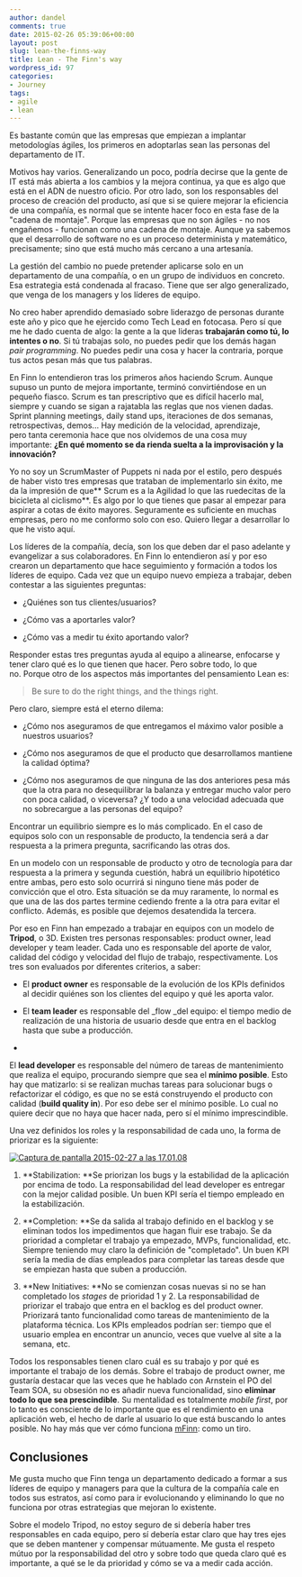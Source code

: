 ```yaml
---
author: dandel
comments: true
date: 2015-02-26 05:39:06+00:00
layout: post
slug: lean-the-finns-way
title: Lean - The Finn's way
wordpress_id: 97
categories:
- Journey
tags:
- agile
- lean
---
```


Es bastante común que las empresas que empiezan a implantar metodologías ágiles, los primeros en adoptarlas sean las personas del departamento de IT.

Motivos hay varios. Generalizando un poco, podría decirse que la gente de IT está más abierta a los cambios y la mejora continua, ya que es algo que está en el ADN de nuestro oficio. Por otro lado, son los responsables del proceso de creación del producto, así que si se quiere mejorar la eficiencia de una compañía, es normal que se intente hacer foco en esta fase de la "cadena de montaje". Porque las empresas que no son ágiles - no nos engañemos - funcionan como una cadena de montaje. Aunque ya sabemos que el desarrollo de software no es un proceso determinista y matemático, precisamente; sino que está mucho más cercano a una artesanía.

La gestión del cambio no puede pretender aplicarse solo en un departamento de una compañía, o en un grupo de individuos en concreto. Esa estrategia está condenada al fracaso. Tiene que ser algo generalizado, que venga de los managers y los líderes de equipo.

No creo haber aprendido demasiado sobre liderazgo de personas durante este año y pico que he ejercido como Tech Lead en fotocasa. Pero sí que me he dado cuenta de algo: la gente a la que lideras **trabajarán como tú, lo intentes o no**. Si tú trabajas solo, no puedes pedir que los demás hagan _pair programming_. No puedes pedir una cosa y hacer la contraria, porque tus actos pesan más que tus palabras.

<!-- more -->

En Finn lo entendieron tras los primeros años haciendo Scrum. Aunque supuso un punto de mejora importante, terminó convirtiéndose en un pequeño fiasco. Scrum es tan prescriptivo que es difícil hacerlo mal, siempre y cuando se sigan a rajatabla las reglas que nos vienen dadas. Sprint planning meetings, daily stand ups, iteraciones de dos semanas, retrospectivas, demos... Hay medición de la velocidad, aprendizaje, pero tanta ceremonia hace que nos olvidemos de una cosa muy importante: **¿En qué momento se da rienda suelta a la improvisación y la innovación?**

Yo no soy un ScrumMaster of Puppets ni nada por el estilo, pero después de haber visto tres empresas que trataban de implementarlo sin éxito, me da la impresión de que** Scrum es a la Agilidad lo que las ruedecitas de la bicicleta al ciclismo**. Es algo por lo que tienes que pasar al empezar para aspirar a cotas de éxito mayores. Seguramente es suficiente en muchas empresas, pero no me conformo solo con eso. Quiero llegar a desarrollar lo que he visto aquí.

Los líderes de la compañía, decía, son los que deben dar el paso adelante y evangelizar a sus colaboradores. En Finn lo entendieron así y por eso crearon un departamento que hace seguimiento y formación a todos los líderes de equipo. Cada vez que un equipo nuevo empieza a trabajar, deben contestar a las siguientes preguntas:



	
  * ¿Quiénes son tus clientes/usuarios?

	
  * ¿Cómo vas a aportarles valor?

	
  * ¿Cómo vas a medir tu éxito aportando valor?


Responder estas tres preguntas ayuda al equipo a alinearse, enfocarse y tener claro qué es lo que tienen que hacer. Pero sobre todo, lo que no. Porque otro de los aspectos más importantes del pensamiento Lean es:


<blockquote>Be sure to do the right things, and the things right.</blockquote>


Pero claro, siempre está el eterno dilema:



	
  * ¿Cómo nos aseguramos de que entregamos el máximo valor posible a nuestros usuarios?

	
  * ¿Cómo nos aseguramos de que el producto que desarrollamos mantiene la calidad óptima?

	
  * ¿Cómo nos aseguramos de que ninguna de las dos anteriores pesa más que la otra para no desequilibrar la balanza y entregar mucho valor pero con poca calidad, o viceversa? ¿Y todo a una velocidad adecuada que no sobrecargue a las personas del equipo?


Encontrar un equilibrio siempre es lo más complicado. En el caso de equipos solo con un responsable de producto, la tendencia será a dar respuesta a la primera pregunta, sacrificando las otras dos.

En un modelo con un responsable de producto y otro de tecnología para dar respuesta a la primera y segunda cuestión, habrá un equilibrio hipotético entre ambas, pero esto solo ocurrirá si ninguno tiene más poder de convicción que el otro. Esta situación se da muy raramente, lo normal es que una de las dos partes termine cediendo frente a la otra para evitar el conflicto. Además, es posible que dejemos desatendida la tercera.

Por eso en Finn han empezado a trabajar en equipos con un modelo de **Tripod**, o 3D. Existen tres personas responsables: product owner, lead developer y team leader. Cada uno es responsable del aporte de valor, calidad del código y velocidad del flujo de trabajo, respectivamente. Los tres son evaluados por diferentes criterios, a saber:



	
  * El **product owner** es responsable de la evolución de los KPIs definidos al decidir quiénes son los clientes del equipo y qué les aporta valor.

	
  * El **team leader** es responsable del _flow _del equipo: el tiempo medio de realización de una historia de usuario desde que entra en el backlog hasta que sube a producción.

	
  * 


El **lead developer** es responsable del número de tareas de mantenimiento que realiza el equipo, procurando siempre que sea el **mínimo posible**. Esto hay que matizarlo: si se realizan muchas tareas para solucionar bugs o refactorizar el código, es que no se está construyendo el producto con calidad (**build quality in**). Por eso debe ser el mínimo posible. Lo cual no quiere decir que no haya que hacer nada, pero sí el mínimo imprescindible.



Una vez definidos los roles y la responsabilidad de cada uno, la forma de priorizar es la siguiente:

[![Captura de pantalla 2015-02-27 a las 17.01.08](https://thecraftsmansjourney.files.wordpress.com/2015/02/captura-de-pantalla-2015-02-27-a-las-17-01-08.png)](https://thecraftsmansjourney.files.wordpress.com/2015/02/captura-de-pantalla-2015-02-27-a-las-17-01-08.png)





	
  1. **Stabilization: **Se priorizan los bugs y la estabilidad de la aplicación por encima de todo. La responsabilidad del lead developer es entregar con la mejor calidad posible. Un buen KPI sería el tiempo empleado en la estabilización.

	
  2. **Completion: **Se da salida al trabajo definido en el backlog y se eliminan todos los impedimentos que hagan fluir ese trabajo. Se da prioridad a completar el trabajo ya empezado, MVPs, funcionalidad, etc. Siempre teniendo muy claro la definición de "completado". Un buen KPI sería la media de días empleados para completar las tareas desde que se empiezan hasta que suben a producción.

	
  3. **New Initiatives: **No se comienzan cosas nuevas si no se han completado los _stages_ de prioridad 1 y 2. La responsabilidad de priorizar el trabajo que entra en el backlog es del product owner. Priorizará tanto funcionalidad como tareas de mantenimiento de la plataforma técnica. Los KPIs empleados podrían ser: tiempo que el usuario emplea en encontrar un anuncio, veces que vuelve al site a la semana, etc.


Todos los responsables tienen claro cuál es su trabajo y por qué es importante el trabajo de los demás. Sobre el trabajo de product owner, me gustaría destacar que las veces que he hablado con Arnstein el PO del Team SOA, su obsesión no es añadir nueva funcionalidad, sino **eliminar todo lo que sea prescindible**. Su mentalidad es totalmente _mobile first_, por lo tanto es consciente de lo importante que es el rendimiento en una aplicación web, el hecho de darle al usuario lo que está buscando lo antes posible. No hay más que ver cómo funciona [mFinn](http://m.finn.no/frontpage.html): como un tiro.


## Conclusiones


Me gusta mucho que Finn tenga un departamento dedicado a formar a sus líderes de equipo y managers para que la cultura de la compañía cale en todos sus estratos, así como para ir evolucionando y eliminando lo que no funciona por otras estrategias que mejoran lo existente.

Sobre el modelo Tripod, no estoy seguro de si debería haber tres responsables en cada equipo, pero sí debería estar claro que hay tres ejes que se deben mantener y compensar mútuamente. Me gusta el respeto mútuo por la responsabilidad del otro y sobre todo que queda claro qué es importante, a qué se le da prioridad y cómo se va a medir cada acción.
